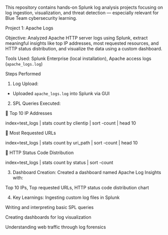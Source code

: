 This repository contains hands-on Splunk log analysis projects focusing on log ingestion, visualization, and threat detection — especially relevant for Blue Team cybersecurity learning.

Project 1: Apache Logs

Objective: Analyzed Apache HTTP server logs using Splunk, extract meaningful insights like top IP addresses, most requested resources, and HTTP status distribution, and visualize the data using a custom dashboard.

Tools Used: Splunk Enterprise (local installation), Apache access logs (`apache_logs.log`)

Steps Performed

1. Log Upload:
- Uploaded `apache_logs.log` into Splunk via GUI

2. SPL Queries Executed:

🔹 Top 10 IP Addresses

index=test_logs 
| stats count by clientip 
| sort -count 
| head 10

🔹 Most Requested URLs

index=test_logs 
| stats count by uri_path 
| sort -count 
| head 10

🔹 HTTP Status Code Distribution

index=test_logs | stats count by status | sort -count

3. Dashboard Creation: Created a dashboard named Apache Log Insights with:

Top 10 IPs, Top requested URLs, HTTP status code distribution chart

4. Key Learnings:
Ingesting custom log files in Splunk

Writing and interpreting basic SPL queries

Creating dashboards for log visualization

Understanding web traffic through log forensics
